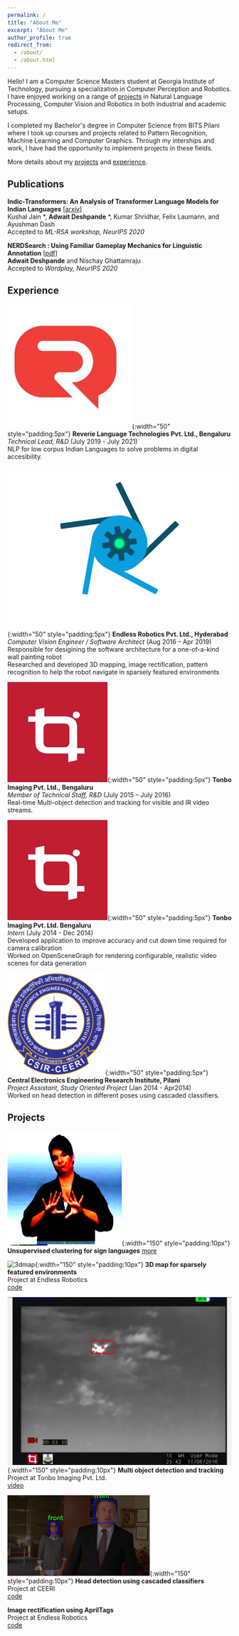```yaml
---
permalink: /
title: "About Me"
excerpt: "About Me"
author_profile: true
redirect_from:
  - /about/
  - /about.html
---
```


Hello!
I am a Computer Science Masters student at Georgia Institute of Technology, pursuing a specialization in Computer Perception and Robotics. I have enjoyed working on a range of [projects](#projects) in Natural Language Processing, Computer Vision and Robotics in both industrial and academic setups.

I completed my Bachelor's degree in Computer Science from BITS Pilani where I took up courses and projects related to Pattern Recognition, Machine Learning and Computer Graphics. Through my interships and work, I have had the opportunity to implement projects in these fields. 

More details about my [projects](#projects) and [experience](#experience).

## Publications
__Indic-Transformers: An Analysis of Transformer Language Models for Indian Languages__ [[arxiv](https://arxiv.org/abs/2011.02323)]\
Kushal Jain \*, **Adwait Deshpande** \*, Kumar Shridhar, Felix Laumann, and Ayushman Dash\
Accepted to *ML-RSA workshop, NeurIPS 2020*

__NERDSearch : Using Familiar Gameplay Mechanics for Linguistic Annotation__ [[pdf](https://wordplay-workshop.github.io/wordplay2020/pdfs/15.pdf)]\
**Adwait Deshpande** and Nischay Ghattamraju\
Accepted to *Wordplay, NeurIPS 2020*

## Experience

![revlogo](../assets/img/revico.jpeg){:width="50" style="padding:5px"} **Reverie Language Technologies Pvt. Ltd., Bengaluru**  
*Technical Lead, R&D* (July 2019 - July 2021)  
NLP for low corpus Indian Languages to solve problems in digital accesibility.  

![erlogo](../assets/img/er_logo.png){:width="50" style="padding:5px"} **Endless Robotics Pvt. Ltd., Hyderabad**   
*Computer Vision Engineer / Software Architect* (Aug 2016 – Apr 2019)   
Responsible for desigining the software architecture for a one-of-a-kind wall painting robot   
Researched and developed 3D mapping, image rectification, pattern recognition to help the robot navigate
in sparsely featured environments

![tonbologo](../assets/img/tonbo.png){:width="50" style="padding:5px"} **Tonbo Imaging Pvt. Ltd., Bengaluru**   
*Member of Technical Staff, R&D* (July 2015 – July 2016)  
Real-time Multi-object detection and tracking for visible and IR video streams.

![tonbologo](../assets/img/tonbo.png){:width="50" style="padding:5px"} **Tonbo Imaging Pvt. Ltd. Bengaluru**  
*Intern* (July 2014 - Dec 2014)   
Developed application to improve accuracy and cut down time required for camera calibration  
Worked on OpenSceneGraph for rendering configurable, realistic video scenes for data generation  

![ceerilogo](../assets/img/ceeri.png){:width="50" style="padding:5px"} **Central Electronics Engineering Research Institute, Pilani**  
*Project Assistant, Study Oriented Project* (Jan 2014 - Apr2014)  
Worked on head detection in different poses using cascaded classifiers.

## Projects
![sign cluster](../assets/img/cluster.gif){:width="150" style="padding:10px"}
**Unsupervised clustering for sign languages** [more](https://github.com/aoxolotl/sl_cluster)  

![3dmap](../assets/img/map.gif){:width="150" style="padding:10px"} **3D map for sparsely featured environments**  
Project at Endless Robotics    
[code](https://github.com/aoxolotl/slam)  
  
![VIP-ST](../assets/img/tonbo1.png){:width="150" style="padding:10px"}
**Multi object detection and tracking**  
Project at Tonbo Imaging Pvt. Ltd.  
[video](https://www.youtube.com/watch?list=PLSstQfZmdaXExyIMN6VM_w0KRleB8weVS&v=Ih7xU9-zGDE)
  
![haar-gif](../assets/img/haar.gif){:width="150" style="padding:10px"}
**Head detection using cascaded classifiers**  
Project at CEERI   
[code](https://github.com/aoxolotl/head-detector)  

**Image rectification using AprilTags**  
Project at Endless Robotics  
[code](https://github.com/aoxolotl/apriltag_warp)

